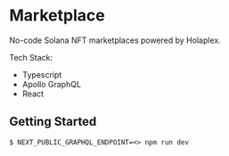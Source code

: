 # Marketplace

No-code Solana NFT marketplaces powered by Holaplex.

Tech Stack:

- Typescript
- Apollo GraphQL
- React

## Getting Started

```
$ NEXT_PUBLIC_GRAPHQL_ENDPOINT=<> npm run dev
```